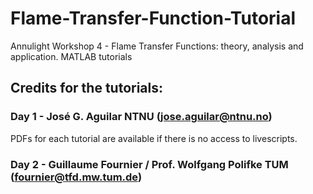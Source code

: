 # Flame-Transfer-Function-Tutorial
Annulight Workshop 4 - Flame Transfer Functions: theory, analysis and application. MATLAB tutorials 

## Credits for the tutorials:

### Day 1 - José G. Aguilar NTNU (jose.aguilar@ntnu.no)
PDFs for each tutorial are available if there is no access to livescripts. 

### Day 2 - Guillaume Fournier / Prof. Wolfgang Polifke TUM (fournier@tfd.mw.tum.de)

